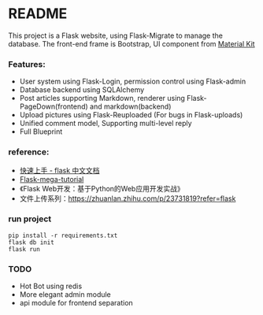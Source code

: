 # README

This project is a Flask website, using Flask-Migrate to manage the database. The front-end frame is Bootstrap, UI component from [Material Kit](https://www.creative-tim.com/product/material-kit) 

### Features:
- User system using Flask-Login, permission control using Flask-admin
- Database backend using SQLAlchemy
- Post articles supporting Markdown, renderer using Flask-PageDown(frontend) and markdown(backend)
- Upload pictures using Flask-Reuploaded (For bugs in Flask-uploads) 
- Unified comment model, Supporting multi-level reply
- Full Blueprint

### reference:

- [快速上手 - flask 中文文档](https://dormousehole.readthedocs.io/en/latest/quickstart.html) 
- [Flask-mega-tutorial](https://luhuisicnu.gitbook.io/the-flask-mega-tutorial-zh/)
- 《Flask Web开发：基于Python的Web应用开发实战》
- 文件上传系列：https://zhuanlan.zhihu.com/p/23731819?refer=flask

### run project

```
pip install -r requirements.txt
flask db init
flask run
```

### TODO
- Hot Bot using redis
- More elegant admin module
- api module for frontend separation